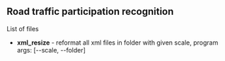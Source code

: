 ## Road traffic participation recognition

List of files

- **xml_resize** - reformat all xml files in folder with given scale, program args: [--scale, --folder]

